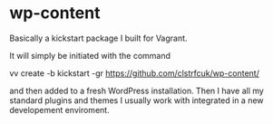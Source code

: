 # wp-content

Basically a kickstart package I built for Vagrant.

It will simply be initiated with the command

vv create -b kickstart -gr https://github.com/clstrfcuk/wp-content/

and then added to a fresh WordPress installation. Then I have all my standard plugins and themes I usually work with integrated in a new developement enviroment.
